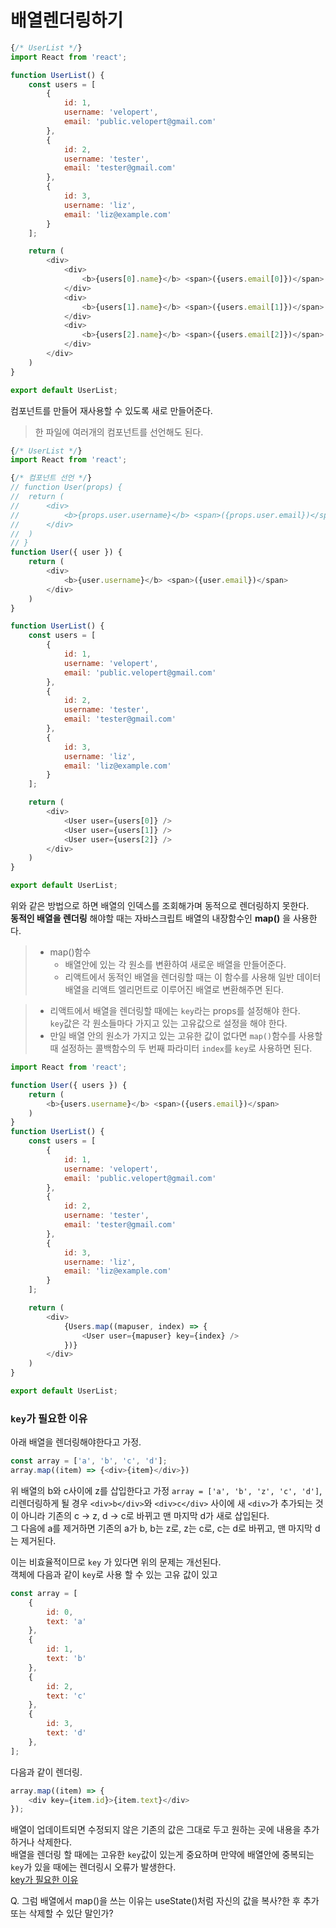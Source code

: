 # 배열렌더링하기
``` javascript
{/* UserList */}
import React from 'react';

function UserList() {
	const users = [
		{
			id: 1,
			username: 'velopert',
			email: 'public.velopert@gmail.com'
		},
		{
			id: 2,
			username: 'tester',
			email: 'tester@gmail.com'
		},
		{
			id: 3,
			username: 'liz',
			email: 'liz@example.com'
		}
	];

	return (
		<div>
			<div>
				<b>{users[0].name}</b> <span>({users.email[0]})</span>
			</div>
			<div>
				<b>{users[1].name}</b> <span>({users.email[1]})</span>
			</div>
			<div>
				<b>{users[2].name}</b> <span>({users.email[2]})</span>
			</div>
		</div>
	)
}

export default UserList;
```

컴포넌트를 만들어 재사용할 수 있도록 새로 만들어준다. 
> 한 파일에 여러개의 컴포넌트를 선언해도 된다.

``` javascript
{/* UserList */}
import React from 'react';

{/* 컴포넌트 선언 */}
// function User(props) {
// 	return (
// 		<div>
// 			<b>{props.user.username}</b> <span>({props.user.email})</span>
// 		</div>
// 	)
// }
function User({ user }) {
	return (
		<div>
			<b>{user.username}</b> <span>({user.email})</span>
		</div>
	)
}

function UserList() {
	const users = [
		{
			id: 1,
			username: 'velopert',
			email: 'public.velopert@gmail.com'
		},
		{
			id: 2,
			username: 'tester',
			email: 'tester@gmail.com'
		},
		{
			id: 3,
			username: 'liz',
			email: 'liz@example.com'
		}
	];

	return (
		<div>
			<User user={users[0]} />
			<User user={users[1]} />
			<User user={users[2]} />
		</div>
	)
}

export default UserList;
```
위와 같은 방법으로 하면 배열의 인덱스를 조회해가며 동적으로 렌더링하지 못한다.<br/>**동적인 배열을 렌더링** 해야할 때는 자바스크립트 배열의 내장함수인 **map()** 을 사용한다.
> - map()함수
> 	- 배열안에 있는 각 원소를 변환하여 새로운 배열을 만들어준다.
> 	- 리액트에서 동적인 배열을 렌더링할 때는 이 함수를 사용해 일반 데이터 배열을 리액트 엘리먼트로 이루어진 배열로 변환해주면 된다.

> - 리액트에서 배열을 렌더링할 때에는 `key`라는 props를 설정해야 한다.<br/>`key`값은 각 원소들마다 가지고 있는 고유값으로 설정을 해야 한다.
> - 만일 배열 안의 원소가 가지고 있는 고유한 값이 없다면 `map()`함수를 사용할 때 설정하는 콜백함수의 두 번째 파라미터 `index`를 `key`로 사용하면 된다.

``` javascript
import React from 'react';

function User({ users }) {
	return (
		<b>{users.username}</b> <span>({users.email})</span>
	)
}
function UserList() {
	const users = [
		{
			id: 1,
			username: 'velopert',
			email: 'public.velopert@gmail.com'
		},
		{
			id: 2,
			username: 'tester',
			email: 'tester@gmail.com'
		},
		{
			id: 3,
			username: 'liz',
			email: 'liz@example.com'
		}
	];

	return (
		<div>
			{Users.map((mapuser, index) => {
				<User user={mapuser} key={index} />
			})}
		</div>
	)
}

export default UserList;
```
### `key`가 필요한 이유
아래 배열을 렌더링해야한다고 가정.
``` javascript
const array = ['a', 'b', 'c', 'd'];
array.map((item) => {<div>{item}</div>})
```
위 배열의 b와 c사이에 z를 삽입한다고 가정 `array = ['a', 'b', 'z', 'c', 'd']`, 리렌더링하게 될 경우 `<div>b</div>`와 `<div>c</div>` 사이에 새 `<div>`가 추가되는 것이 아니라 기존의 c -> z, d -> c로 바뀌고 맨 마지막 d가 새로 삽입된다.<br/>
그 다음에 a를 제거하면 기존의 a가 b, b는 z로, z는 c로, c는 d로 바뀌고, 맨 마지막 d는 제거된다.

이는 비효율적이므로 `key` 가 있다면 위의 문제는 개선된다.
<br/>객체에 다음과 같이 `key`로 사용 할 수 있는 고유 값이 있고
``` javascript
const array = [
	{
		id: 0,
		text: 'a'
	},
	{
		id: 1,
		text: 'b'
	},
	{
		id: 2,
		text: 'c'
	},
	{
		id: 3,
		text: 'd'
	},
];
```
다음과 같이 렌더링.
``` javascript
array.map((item) => {
	<div key={item.id}>{item.text}</div>
});
```
배열이 업데이트되면 수정되지 않은 기존의 값은 그대로 두고 원하는 곳에 내용을 추가하거나 삭제한다.<br/>
배열을 렌더링 할 때에는 고유한 `key`값이 있는게 중요하며 만약에 배열안에 중복되는 `key`가 있을 때에는 렌더링시 오류가 발생한다.<br/>
[key가 필요한 이유](https://react.vlpt.us/basic/11-render-array.html)

Q. 그럼 배열에서 map()을 쓰는 이유는 useState()처럼 자신의 값을 복사?한 후 추가 또는 삭제할 수 있단 말인가? 